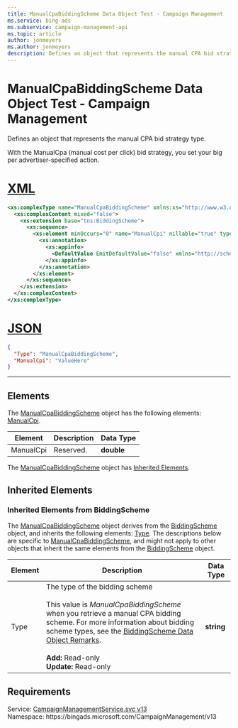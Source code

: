```yaml
---
title: ManualCpaBiddingScheme Data Object Test - Campaign Management
ms.service: bing-ads
ms.subservice: campaign-management-api
ms.topic: article
author: jonmeyers
ms.author: jonmeyers
description: Defines an object that represents the manual CPA bid strategy type.(test)
---
```

# ManualCpaBiddingScheme Data Object Test - Campaign Management
Defines an object that represents the manual CPA bid strategy type.

With the ManualCpa (manual cost per click) bid strategy, you set your big per advertiser-specified action.

# [XML](#tab/xml)

```xml
<xs:complexType name="ManualCpaBiddingScheme" xmlns:xs="http://www.w3.org/2001/XMLSchema">
  <xs:complexContent mixed="false">
    <xs:extension base="tns:BiddingScheme">
      <xs:sequence>
        <xs:element minOccurs="0" name="ManualCpi" nillable="true" type="xs:double">
          <xs:annotation>
            <xs:appinfo>
              <DefaultValue EmitDefaultValue="false" xmlns="http://schemas.microsoft.com/2003/10/Serialization/" />
            </xs:appinfo>
          </xs:annotation>
        </xs:element>
      </xs:sequence>
    </xs:extension>
  </xs:complexContent>
</xs:complexType>
```

# [JSON](#tab/json)

```json
{
  "Type": "ManualCpaBiddingScheme",
  "ManualCpi": "ValueHere"
}
```

-----

## <a name="elements"></a>Elements

The [ManualCpaBiddingScheme](manualcpabiddingscheme.md) object has the following elements: [ManualCpi](#manualcpi).

|Element|Description|Data Type|
|-----------|---------------|-------------|
|<a name="manualcpi"></a>ManualCpi|Reserved.|**double**|

The [ManualCpaBiddingScheme](manualcpabiddingscheme.md) object has [Inherited Elements](#inheritedelements).

## <a name="inheritedelements"></a>Inherited Elements

### <a name="inheritedelementsbiddingscheme"></a>Inherited Elements from BiddingScheme
The [ManualCpaBiddingScheme](manualcpabiddingscheme.md) object derives from the [BiddingScheme](biddingscheme.md) object, and inherits the following elements: [Type](#type). The descriptions below are specific to [ManualCpaBiddingScheme](manualcpabiddingscheme.md), and might not apply to other objects that inherit the same elements from the [BiddingScheme](biddingscheme.md) object.  

|Element|Description|Data Type|
|-----------|---------------|-------------|
|<a name="type"></a>Type|The type of the bidding scheme<br/><br/>This value is *ManualCpaBiddingScheme* when you retrieve a manual CPA bidding scheme. For more information about bidding scheme types, see the [BiddingScheme Data Object Remarks](biddingscheme.md#remarks).<br/><br/>**Add:** Read-only<br/>**Update:** Read-only|**string**|

## Requirements
Service: [CampaignManagementService.svc v13](https://campaign.api.bingads.microsoft.com/Api/Advertiser/CampaignManagement/v13/CampaignManagementService.svc)  
Namespace: https\://bingads.microsoft.com/CampaignManagement/v13  


